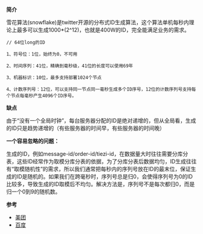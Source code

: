 **简介**

雪花算法(snowflake)是twitter开源的分布式ID生成算法，这个算法单机每秒内理论上最多可以生成1000*(2^12)，也就是400W的ID，完全能满足业务的需求。

```
// 64位long的ID

1、符号位：1位，始终为0，不可用

2、时间序列：41位，精确到毫秒级，41位的长度可以使用69年

3、机器标识：10位，最多支持部署1024个节点

4、计数序列号：12位，可以支持同一节点同一毫秒生成多个ID序号，12位的计数序列号支持每个节点每毫秒产生4096个ID序号。

```
**缺点**

由于“没有一个全局时钟”，每台服务器分配的ID是绝对递增的，但从全局看，生成的ID只是趋势递增的（有些服务器的时间早，有些服务器的时间晚）

**一个容易忽略的问题：**

生成的ID，例如message-id/order-id/tiezi-id，在数据量大时往往需要分库分表，这些ID经常作为取模分库分表的依据，为了分库分表后数据均匀，ID生成往往有“取模随机性”的需求，所以我们通常把每秒内的序列号放在ID的最末位，保证生成的ID是随机的。如果我们在跨毫秒时，序列号总是归0，会使得序列号为0的ID比较多，导致生成的ID取模后不均匀。解决方法是，序列号不是每次都归0，而是归一个0到9的随机数。

**参考**
* [美团](https://tech.meituan.com/2017/04/21/mt-leaf.html)
* [百度](https://github.com/baidu/uid-generator)
